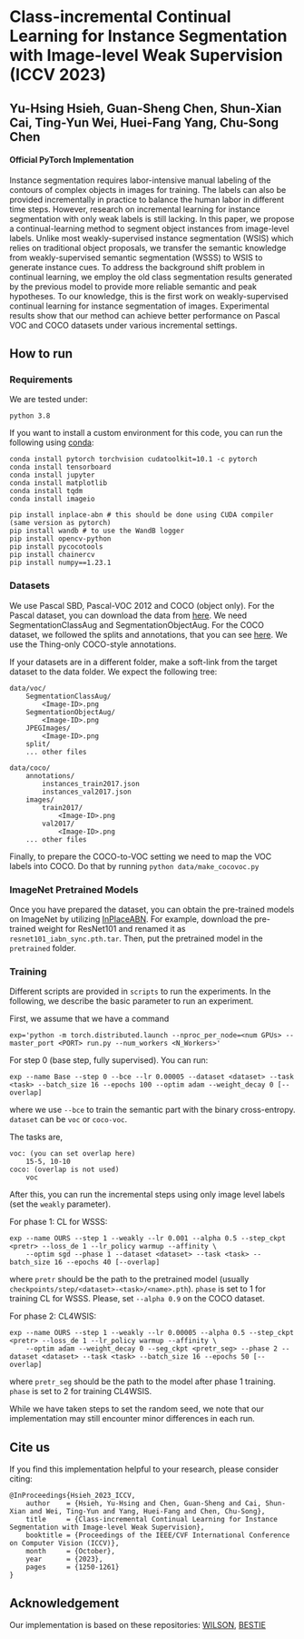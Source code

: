 # Class-incremental Continual Learning for Instance Segmentation with Image-level Weak Supervision (ICCV 2023)

Yu-Hsing Hsieh, Guan-Sheng Chen, Shun-Xian Cai, Ting-Yun Wei, Huei-Fang Yang, Chu-Song Chen
---
#### Official PyTorch Implementation

<!-- ![teaser]() -->

Instance segmentation requires labor-intensive manual labeling of the contours of complex objects in images for training. The labels can also be provided incrementally in practice to balance the human labor in different time steps. However, research on incremental learning for instance segmentation with only weak labels is still lacking. In this paper, we propose a continual-learning method to segment object instances from image-level labels. Unlike most weakly-supervised instance segmentation (WSIS) which relies on traditional object proposals, we transfer the semantic knowledge from weakly-supervised semantic segmentation (WSSS) to WSIS to generate instance cues. To address the background shift problem in continual learning, we employ the old class segmentation results generated by the previous model to provide more reliable semantic and peak hypotheses. To our knowledge, this is the first work on weakly-supervised continual learning for instance segmentation of images. Experimental results show that our method can achieve better performance on Pascal VOC and COCO datasets under various incremental settings.

## How to run
### Requirements
We are tested under:
```
python 3.8
```
If you want to install a custom environment for this code, you can run the following using [conda](https://docs.conda.io/projects/conda/en/latest/commands/install.html):
```
conda install pytorch torchvision cudatoolkit=10.1 -c pytorch
conda install tensorboard
conda install jupyter
conda install matplotlib
conda install tqdm
conda install imageio

pip install inplace-abn # this should be done using CUDA compiler (same version as pytorch)
pip install wandb # to use the WandB logger
pip install opencv-python
pip install pycocotools
pip install chainercv
pip install numpy==1.23.1
```

### Datasets 
We use Pascal SBD, Pascal-VOC 2012 and COCO (object only).
For the Pascal dataset, you can download the data from [here](https://drive.google.com/drive/folders/1N00R9m9qe2rKZChZ8N7Hib_HR2HGtXHp). We need SegmentationClassAug and SegmentationObjectAug.
For the COCO dataset, we followed the splits and annotations, that you can see [here](https://github.com/nightrome/cocostuff/). We use the Thing-only COCO-style annotations.

If your datasets are in a different folder, make a soft-link from the target dataset to the data folder.
We expect the following tree:
```
data/voc/
    SegmentationClassAug/
        <Image-ID>.png
    SegmentationObjectAug/
        <Image-ID>.png
    JPEGImages/
        <Image-ID>.png
    split/
    ... other files 
    
data/coco/
    annotations/
        instances_train2017.json
        instances_val2017.json
    images/
        train2017/
            <Image-ID>.png
        val2017/
            <Image-ID>.png
    ... other files 
```

Finally, to prepare the COCO-to-VOC setting we need to map the VOC labels into COCO. Do that by running
`python data/make_cocovoc.py`

### ImageNet Pretrained Models
Once you have prepared the dataset, you can obtain the pre-trained models on ImageNet by utilizing [InPlaceABN](https://github.com/mapillary/inplace_abn).
For example, download the pre-trained weight for ResNet101 and renamed it as `resnet101_iabn_sync.pth.tar`. Then, put the pretrained model in the `pretrained` folder.

### Training
Different scripts are provided in `scripts` to run the experiments.
In the following, we describe the basic parameter to run an experiment.

First, we assume that we have a command
```
exp='python -m torch.distributed.launch --nproc_per_node=<num GPUs> --master_port <PORT> run.py --num_workers <N_Workers>'
```

For step 0 (base step, fully supervised). You can run:
```
exp --name Base --step 0 --bce --lr 0.00005 --dataset <dataset> --task <task> --batch_size 16 --epochs 100 --optim adam --weight_decay 0 [--overlap]
```
where we use `--bce` to train the semantic part with the binary cross-entropy. `dataset` can be `voc` or `coco-voc`.

The tasks are, 
```
voc: (you can set overlap here)
    15-5, 10-10
coco: (overlap is not used)
    voc 
```

After this, you can run the incremental steps using only image level labels (set the `weakly` parameter).

For phase 1: CL for WSSS:
```
exp --name OURS --step 1 --weakly --lr 0.001 --alpha 0.5 --step_ckpt <pretr> --loss_de 1 --lr_policy warmup --affinity \
    --optim sgd --phase 1 --dataset <dataset> --task <task> --batch_size 16 --epochs 40 [--overlap]
```
where `pretr` should be the path to the pretrained model (usually `checkpoints/step/<dataset>-<task>/<name>.pth`). `phase` is set to 1 for training CL for WSSS.
Please, set `--alpha 0.9` on the COCO dataset.

For phase 2: CL4WSIS:
```
exp --name OURS --step 1 --weakly --lr 0.00005 --alpha 0.5 --step_ckpt <pretr> --loss_de 1 --lr_policy warmup --affinity \
    --optim adam --weight_decay 0 --seg_ckpt <pretr_seg> --phase 2 --dataset <dataset> --task <task> --batch_size 16 --epochs 50 [--overlap]
```
where `pretr_seg` should be the path to the model after phase 1 training. `phase` is set to 2 for training CL4WSIS.

While we have taken steps to set the random seed, we note that our implementation may still encounter minor differences in each run. 

## Cite us
If you find this implementation helpful to your research, please consider citing:
```
@InProceedings{Hsieh_2023_ICCV,
    author    = {Hsieh, Yu-Hsing and Chen, Guan-Sheng and Cai, Shun-Xian and Wei, Ting-Yun and Yang, Huei-Fang and Chen, Chu-Song},
    title     = {Class-incremental Continual Learning for Instance Segmentation with Image-level Weak Supervision},
    booktitle = {Proceedings of the IEEE/CVF International Conference on Computer Vision (ICCV)},
    month     = {October},
    year      = {2023},
    pages     = {1250-1261}
}
```

## Acknowledgement
Our implementation is based on these repositories: [WILSON](https://github.com/fcdl94/WILSON), [BESTIE](https://github.com/clovaai/BESTIE)
